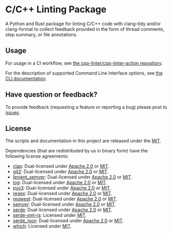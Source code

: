 # C/C++ Linting Package

A Python and Rust package for linting C/C++ code with clang-tidy and/or clang-format to collect feedback provided in the form of thread comments, step summary, or file annotations.

## Usage

For usage in a CI workflow, see [the cpp-linter/cpp-linter-action repository](https://github.com/cpp-linter/cpp-linter-action).

For the description of supported Command Line Interface options, see [the CLI documentation](https://cpp-linter.github.io/cpp-linter/cli_args.html).

## Have question or feedback?

To provide feedback (requesting a feature or reporting a bug) please post to [issues](https://github.com/cpp-linter/cpp-linter/issues).

## License

The scripts and documentation in this project are released under the [MIT][MIT].

Dependencies (that are redistributed by us in binary form) have the following license agreements:

- [clap](https://crates.io/crates/clap): Dual-licensed under [Apache 2.0][Apache2] or [MIT][MIT].
- [git2](https://crates.io/crates/git2): Dual-licensed under [Apache 2.0][Apache2] or [MIT][MIT].
- [lenient_semver](https://crates.io/crates/lenient_semver): Dual-licensed under [Apache 2.0][Apache2] or [MIT][MIT].
- [log](https://crates.io/crates/log): Dual-licensed under [Apache 2.0][Apache2] or [MIT][MIT].
- [pyo3](https://crates.io/crates/pyo3): Dual-licensed under [Apache 2.0][Apache2] or [MIT][MIT].
- [regex](https://crates.io/crates/regex): Dual-licensed under [Apache 2.0][Apache2] or [MIT][MIT].
- [reqwest](https://crates.io/crates/reqwest): Dual-licensed under [Apache 2.0][Apache2] or [MIT][MIT].
- [semver](https://crates.io/crates/semver): Dual-licensed under [Apache 2.0][Apache2] or [MIT][MIT].
- [serde](https://crates.io/crates/serde): Dual-licensed under [Apache 2.0][Apache2] or [MIT][MIT].
- [serde-xml-rs](https://crates.io/crates/serde-xml-rs): Licensed under [MIT][MIT].
- [serde_json](https://crates.io/crates/serde_json): Dual-licensed under [Apache 2.0][Apache2] or [MIT][MIT].
- [which](https://crates.io/crates/which): Licensed under [MIT][MIT].

[MIT]: https://choosealicense.com/licenses/mit
[Apache2]: https://github.com/clap-rs/clap/blob/HEAD/LICENSE-APACHE
